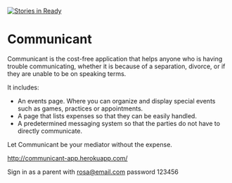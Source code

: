 [![Stories in Ready](https://badge.waffle.io/Communicant/app.png?label=ready&title=Ready)](http://waffle.io/Communicant/app)

# Communicant

Communicant is the cost-free application that helps anyone who is having trouble communicating, whether it is because of a separation, divorce, or if they are unable to be on speaking terms.

It includes:
* An events page. Where you can organize and display special events such as games, practices or appointments.
* A page that lists expenses so that they can be easily handled.
* A predetermined messaging system so that the parties do not have to directly communicate.

Let Communicant be your mediator without the expense.

http://communicant-app.herokuapp.com/

Sign in as a parent with rosa@email.com  password 123456
